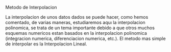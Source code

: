 Metodo de Interpolacion

La interpolacion de unos datos dados se puede hacer, como hemos comentado, de varias
maneras, estudiaremos aquı la interpolacion polinomica, se trata de un tema importante
debido a que otros muchos esquemas numericos estan basados en la interpolacion
polinomica (integracion numerica, diferenciacion numerica, etc.).
El metodo mas simple de interpolar es la Interpolacion Lineal.

